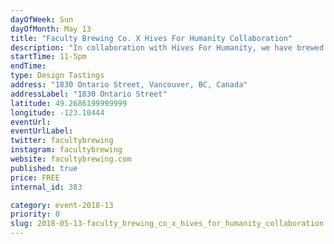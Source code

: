 ```yaml
---
dayOfWeek: Sun
dayOfMonth: May 13
title: "Faculty Brewing Co. X Hives For Humanity Collaboration"
description: "In collaboration with Hives For Humanity, we have brewed a special pilot brew for VDW! Join us on Mother’s day for a special pop-up market: <br> - Honey and candles from H4H.<br> - Demonstration frame with bees (weather dependent!)<br> - Try Faculty's Honey Hefeweizen beer pilot brew on tap, a special brew for this event!<br> - Raffle tickets - prize packs with beer, honey and Faculty brewing swag, with proceeds going towards H4H.<br> - H4H Hive box for visitors to draw/write on, then this hive will become a home for the bees!"
startTime: 11-5pm
endTime: 
type: Design Tastings
address: "1830 Ontario Street, Vancouver, BC, Canada"
addressLabel: "1830 Ontario Street"
latitude: 49.2686199999999
longitude: -123.10444
eventUrl: 
eventUrlLabel: 
twitter: facultybrewing
instagram: facultybrewing
website: facultybrewing.com
published: true
price: FREE
internal_id: 383

category: event-2018-13
priority: 0
slug: 2018-05-13-faculty_brewing_co_x_hives_for_humanity_collaboration
---
```

